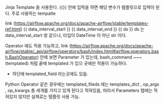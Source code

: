 Jinja Template 을 사용한다. 
{{}} 안에 입력을 하면 해당 변수가 템플릿으로 입력이 된다. 
주로 사용하는 tempalte 

link (https://airflow.apache.org/docs/apache-airflow/stable/templates-ref.html)
{{ data_interval_start }}
{{ data_interval_end }}
{{ ds }}
ds 는 data_interval_start 랑 같으나, 타입이 DateTime 이 아닌 str 이다.

Operator 에도 적용 가능하고, 
link (https://airflow.apache.org/docs/apache-airflow/stable/_api/airflow/operators/bash/index.html#airflow.operators.bash.BashOperator)
안에 보면 Parameter 가 있는데, bash_command ~~~ (templated) 처럼 끝에 templated 가 있으 곳에만 적용이 가능하다. 
+ 하단에 templated_field 라는곳에도 있음. 

Python Operator 같은 경우에는
templated_fileds 에는 templates_dict , op_args , op_kwargs 총 세개를 가지고 있게 된다고 적혀있음, 
따라서 Parameters 탭에는 적혀있지 않지만 실제로는 템플릿 사용 가능. 
